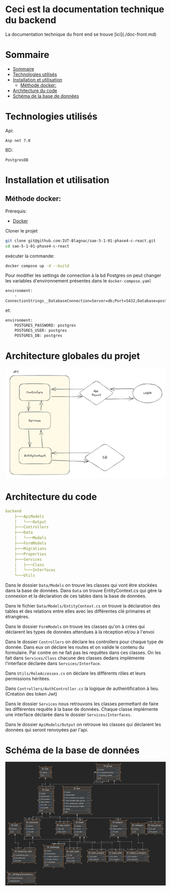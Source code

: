 <h1>Ceci est la documentation technique du backend</h1>
La documentation technique du front end se trouve [ici](./doc-front.md)

# Sommaire
- [Sommaire](#sommaire)
- [Technologies utilisés](#technologies-utilisés)
- [Installation et utilisation](#installation-et-utilisation)
  - [Méthode docker:](#méthode-docker)
- [Architecture du code](#architecture-du-code)
- [Schéma de la base de données](#schéma-de-la-base-de-données)

# Technologies utilisés



  Api:

    Asp net 7.0

  BD:

    PostgresDB

# Installation et utilisation

## Méthode docker:

Prérequis:
- [Docker](https://docs.docker.com/get-docker/)

Cloner le projet
```bash
git clone git@github.com:IUT-Blagnac/sae-5-1-01-phase4-c-react.git
cd sae-5-1-01-phase4-c-react
```

exécuter la commande:
```bash
docker compose up -d --build
```

Pour modifier les settings de connection à la bd Postgres on peut changer les variables d'environnement présentes dans le `docker-compose.yaml`

    environment:
        - ConnectionStrings__DatabaseConnection=Server=db;Port=5432;Database=postgres;Username=postgres;Password=postgres

et:

    environment:
        POSTGRES_PASSWORD: postgres
        POSTGRES_USER: postgres
        POSTGRES_DB: postgres

# Architecture globales du projet

![Schéma de l'intéraction des principales classes](./images/archi_projet.png)

# Architecture du code


```yaml
backend
    ├───ApiModels
    │   └───Output
    ├───Controllers
    ├───Data
    │   └───Models
    ├───FormModels
    ├───Migrations
    ├───Properties
    ├───Services
    │   ├───Class
    │   └───Interfaces
    └───Utils
```

Dans le dossier `Data/Models` on trouve les classes qui vont être stockées dans la base de données. Dans `Data` on trouve EntityContext.cs qui gère la connexion et la déclaration de ces tables dans la base de données.

Dans le fichier ``Data/Models/EntityContext.cs`` on trouve la déclaration des tables et des relations entre elles avec les différentes clé primaires et étrangères.

Dans le dossier `FormModels` on trouve les classes qu'on à crées qui déclarent les types de données attendues à la réception et/ou à l'envoi

Dans le dossier `Controllers` on déclare les controllers pour chaque type de donnée. Dans eux on déclare les routes et on valide le contenu du formulaire. Par contre on ne fait pas les requêtes dans ces classes. On les fait dans 
`Services/Class` chacune des classes dedans implémente l'interface déclarée dans `Services/Interface`.

Dans `Utils/RoleAccesses.cs` on déclare les différents rôles et leurs permissions héritées.

Dans `Controllers/AuthController.cs` la logique de authentification à lieu. (Création des token Jwt)

Dans le dossier `Services` nous retrouvons les classes permettant de faire les différentes requête à la base de données. Chaque classe implémente une interface déclarée dans le dossier `Services/Interfaces`.

Dans le dossier `ApiModels/Output` on retrouve les classes qui déclarent les données qui seront renvoyées par l'api.

# Schéma de la base de données

![Schéma de la base de données généré par IntelliJ Rider](./images/image.png)
